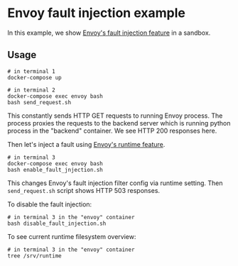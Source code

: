 Envoy fault injection example
=============================

In this example, we show [Envoy's fault injection
feature](https://www.envoyproxy.io/docs/envoy/latest/configuration/http_filters/fault_filter) in a sandbox.

## Usage
```
# in terminal 1
docker-compose up

# in terminal 2
docker-compose exec envoy bash
bash send_request.sh
```

This constantly sends HTTP GET requests to running Envoy process. The process proxies the requests to the backend server
which is running python process in the "backend" container. We see HTTP 200 responses here.

Then let's inject a fault using [Envoy's runtime
feature](https://www.envoyproxy.io/docs/envoy/latest/configuration/runtime).

```
# in terminal 3
docker-compose exec envoy bash
bash enable_fault_jnjection.sh
```

This changes Envoy's fault injection filter config via runtime setting. Then `send_request.sh` script shows HTTP 503
responses.

To disable the fault injection:

```
# in terminal 3 in the "envoy" container
bash disable_fault_injection.sh
```

To see current runtime filesystem overview:

```
# in terminal 3 in the "envoy" container
tree /srv/runtime
```

